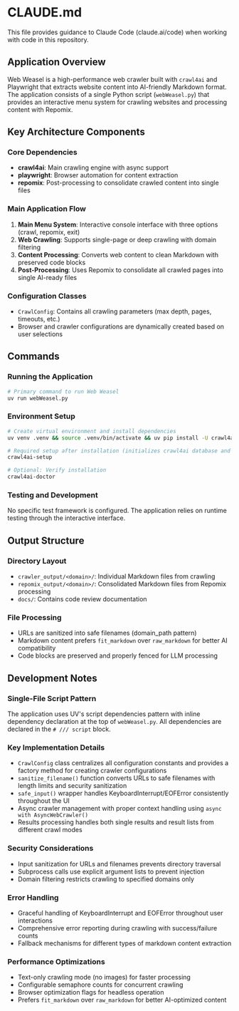 # CLAUDE.md

This file provides guidance to Claude Code (claude.ai/code) when working with code in this repository.

## Application Overview

Web Weasel is a high-performance web crawler built with `crawl4ai` and Playwright that extracts website content into AI-friendly Markdown format. The application consists of a single Python script (`webWeasel.py`) that provides an interactive menu system for crawling websites and processing content with Repomix.

## Key Architecture Components

### Core Dependencies
- **crawl4ai**: Main crawling engine with async support
- **playwright**: Browser automation for content extraction
- **repomix**: Post-processing to consolidate crawled content into single files

### Main Application Flow
1. **Main Menu System**: Interactive console interface with three options (crawl, repomix, exit)
2. **Web Crawling**: Supports single-page or deep crawling with domain filtering
3. **Content Processing**: Converts web content to clean Markdown with preserved code blocks
4. **Post-Processing**: Uses Repomix to consolidate all crawled pages into single AI-ready files

### Configuration Classes
- `CrawlConfig`: Contains all crawling parameters (max depth, pages, timeouts, etc.)
- Browser and crawler configurations are dynamically created based on user selections

## Commands

### Running the Application
```bash
# Primary command to run Web Weasel
uv run webWeasel.py
```

### Environment Setup
```bash
# Create virtual environment and install dependencies
uv venv .venv && source .venv/bin/activate && uv pip install -U crawl4ai repomix

# Required setup after installation (initializes crawl4ai database and browsers)
crawl4ai-setup

# Optional: Verify installation
crawl4ai-doctor
```

### Testing and Development
No specific test framework is configured. The application relies on runtime testing through the interactive interface.

## Output Structure

### Directory Layout
- `crawler_output/<domain>/`: Individual Markdown files from crawling
- `repomix_output/<domain>/`: Consolidated Markdown files from Repomix processing
- `docs/`: Contains code review documentation

### File Processing
- URLs are sanitized into safe filenames (domain_path pattern)
- Markdown content prefers `fit_markdown` over `raw_markdown` for better AI compatibility
- Code blocks are preserved and properly fenced for LLM processing

## Development Notes

### Single-File Script Pattern
The application uses UV's script dependencies pattern with inline dependency declaration at the top of `webWeasel.py`. All dependencies are declared in the `# /// script` block.

### Key Implementation Details
- `CrawlConfig` class centralizes all configuration constants and provides a factory method for creating crawler configurations
- `sanitize_filename()` function converts URLs to safe filenames with length limits and security sanitization  
- `safe_input()` wrapper handles KeyboardInterrupt/EOFError consistently throughout the UI
- Async crawler management with proper context handling using `async with AsyncWebCrawler()`
- Results processing handles both single results and result lists from different crawl modes

### Security Considerations
- Input sanitization for URLs and filenames prevents directory traversal
- Subprocess calls use explicit argument lists to prevent injection
- Domain filtering restricts crawling to specified domains only

### Error Handling
- Graceful handling of KeyboardInterrupt and EOFError throughout user interactions
- Comprehensive error reporting during crawling with success/failure counts
- Fallback mechanisms for different types of markdown content extraction

### Performance Optimizations
- Text-only crawling mode (no images) for faster processing
- Configurable semaphore counts for concurrent crawling
- Browser optimization flags for headless operation
- Prefers `fit_markdown` over `raw_markdown` for better AI-optimized content